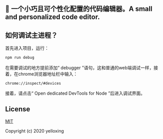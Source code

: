 📄 一个小巧且可个性化配置的代码编辑器。A small and personalized code editor.
------

## 如何调试主进程？

首先进入项目，运行：

```bash
npm run debug
```

在需要调试的地方提前添加“ debugger ”语句，这和普通的web端调试一样，接着，在chrome浏览器地址栏中输入：

```
chrome://inspect/#devices
```

接着，请点击“ Open dedicated DevTools for Node ”后进入调试界面。

## License

[MIT](https://github.com/yelloxing/Open-Code-Editor/blob/master/LICENSE)

Copyright (c) 2020 yelloxing